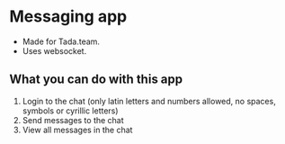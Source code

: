 # Messaging app
* Made for Tada.team.
* Uses websocket.

## What you can do with this app
1. Login to the chat (only latin letters and numbers allowed, no spaces, symbols or cyrillic letters)
2. Send messages to the chat
3. View all messages in the chat
